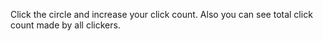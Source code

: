 Click the circle and increase your click count. Also you can see total click count made by all clickers.
